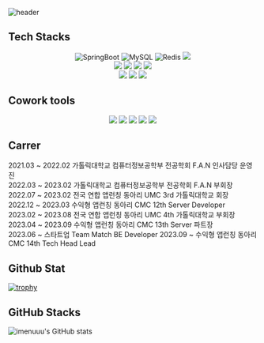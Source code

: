 ![header](https://capsule-render.vercel.app/api?type=wave&color=auto&height=300&section=header&text=HyunWoo%20LIM&fontSize=90)
## Tech Stacks
<div align="center">
<img alt=
"SpringBoot" src="https://img.shields.io/badge/SpringBoot-6DB33F?style=flat-square&logo=SpringBoot&logoColor=white"/>
<img alt="MySQL" src="https://img.shields.io/badge/MySQL-4479A1?style=flat-square&logo=MySQL&logoColor=white"/>
<img alt="Redis" src="https://img.shields.io/badge/Redis-DC382D?style=flat-square&logo=Redis&logoColor=white"/>
<img src="https://img.shields.io/badge/JSON Web Tokens-000000?style=flat-square&logo=JSON Web Tokens&logoColor=white"/>
</br>
<img src="https://img.shields.io/badge/Python-3776AB?style=flat-square&logo=Python&logoColor=white"/>
<img src="https://img.shields.io/badge/Linux-FCC624?style=flat-square&logo=Linux&logoColor=white"/>
<img src="https://img.shields.io/badge/Amazon AWS-FF9900?style=flat-square&logo=Amazon AWS&logoColor=white"/>
<img src="https://img.shields.io/badge/Amazon EC2-FF9900?style=flat-square&logo=Amazon EC2&logoColor=white"/>
</br>
<img src="https://img.shields.io/badge/Amazon RDS-527FFF?style=flat-square&logo=Amazon RDS&logoColor=white"/>
<img src="https://img.shields.io/badge/Amazon S3-569A31?style=flat-square&logo=Amazon S3&logoColor=white"/>
<img src="https://img.shields.io/badge/Travis CI-3EAAAF?style=flat-square&logo=Travis CI&logoColor=white"/>
</br>
</div>

## Cowork tools

<div align="center">
<img src="https://img.shields.io/badge/Swagger-85EA2D?style=flat-square&logo=Swagger&logoColor=white"/>
<img src="https://img.shields.io/badge/Notion-000000?style=flat-square&logo=Notion&logoColor=white"/>
<img src="https://img.shields.io/badge/Discord-5865F2?style=flat-square&logo=Discord&logoColor=white"/>
<img src="https://img.shields.io/badge/GitHub-181717?style=flat-square&logo=GitHub&logoColor=white"/>
<img src="https://img.shields.io/badge/Slack-4A154B?style=for-the-badge&logo=Slack&logoColor=#4A154B"/>
</div>

## Carrer
2021.03 ~ 2022.02 가톨릭대학교 컴퓨터정보공학부 전공학회 F.A.N 인사담당 운영진 </br>
2022.03 ~ 2023.02 가톨릭대학교 컴퓨터정보공학부 전공학회 F.A.N 부회장 </br>
2022.07 ~ 2023.02 전국 연합 앱런칭 동아리 UMC 3rd 가톨릭대학교 회장 </br>
2022.12 ~ 2023.03 수익형 앱런칭 동아리 CMC 12th Server Developer</br>
2023.02 ~ 2023.08 전국 연합 앱런칭 동아리 UMC 4th 가톨릭대학교 부회장 </br>
2023.04 ~ 2023.09 수익형 앱런칭 동아리 CMC 13th Server 파트장</br>
2023.06 ~ 스타트업 Team Match BE Developer
2023.09 ~ 수익형 앱런칭 동아리 CMC 14th Tech Head Lead</br>

## Github Stat

[![trophy](https://github-profile-trophy.vercel.app/?username=ryo-ma&theme=onedark)](https://github.com/ryo-ma/github-profile-trophy)
## GitHub Stacks
![imenuuu's GitHub stats](https://github-readme-stats.vercel.app/api?username=imenuuu&show_icons=true&theme=radical)

